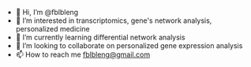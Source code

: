 - 👋 Hi, I’m @fblbleng
- 👀 I’m interested in transcriptomics, gene's network analysis, personalized medicine
- 🌱 I’m currently learning differential network analysis
- 💞️ I’m looking to collaborate on personalized gene expression analysis
- 📫 How to reach me fblbleng@gmail.com

<!---
fblbleng/fblbleng is a ✨ special ✨ repository because its `README.md` (this file) appears on your GitHub profile.
You can click the Preview link to take a look at your changes.
--->
